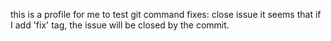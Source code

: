 this is a profile for me to test git command
fixes: close issue
it seems that if I add 'fix' tag, the issue will be closed by the commit.

